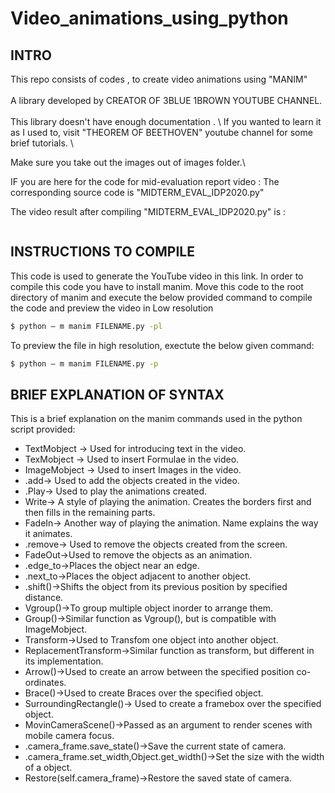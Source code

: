 
# Video_animations_using_python

## INTRO 
This repo consists of codes , to create video animations using "MANIM" \
\
A library developed by CREATOR OF 3BLUE 1BROWN YOUTUBE CHANNEL. \
\
This library doesn't have enough documentation . \ 
If you wanted to learn it as I used to, visit "THEOREM OF BEETHOVEN"  youtube channel for some brief tutorials. \



Make sure you take out the images out of images folder.\

IF you are here for the code for mid-evaluation report video : 
The corresponding source code is "MIDTERM_EVAL_IDP2020.py"

The video result after compiling "MIDTERM_EVAL_IDP2020.py" is :
```
```


## INSTRUCTIONS TO COMPILE
This code is used to generate the YouTube video in this link. In order to compile this code you have to install manim. Move this code to the root directory of manim and execute the below provided command to compile the code and preview the video in Low resolution
```sh
$ python – m manim FILENAME.py -pl  
```
To preview the file in high resolution, exectute the below given command:
```sh
$ python – m manim FILENAME.py -p  
```

## BRIEF EXPLANATION OF SYNTAX
This is a brief explanation on the manim commands used in the python script provided:
  - TextMobject -> Used for introducing text in the video. 
  - TexMobject -> Used to insert Formulae in the video.
  - ImageMobject -> Used to insert Images in the video.
  - .add-> Used to add the objects created in the video.
  - .Play-> Used to play the animations created.
  - Write-> A style of playing the animation. Creates the borders first and then fills in the remaining parts.
  - FadeIn-> Another way of playing the animation. Name explains the way it animates.
  - .remove-> Used to remove the objects created from the screen.
  - FadeOut->Used to remove the objects as an animation.
  - .edge_to->Places the object near an edge.
  -	.next_to->Places the object adjacent to another object.
  -	.shift()->Shifts the object from its previous position by specified distance.
  -	Vgroup()->To group multiple object inorder to arrange them.
  -	Group()->Similar function as Vgroup(), but is compatible with ImageMobject.
  -	Transform->Used to Transfom one object into another object.
  -	ReplacementTransform->Similar function as transform, but different in its implementation.
  -	Arrow()->Used to create an arrow between the specified position co-ordinates.
  -	Brace()->Used to create Braces over the specified object.
  -	SurroundingRectangle()-> Used to create a framebox over the specified object.
  -	MovinCameraScene()->Passed as an argument to render scenes with mobile camera focus.
  -	.camera_frame.save_state()->Save the current state of camera.
  -	.camera_frame.set_width,Object.get_width()->Set the size with the width of a object.
  -	Restore(self.camera_frame)->Restore the saved state of camera.
